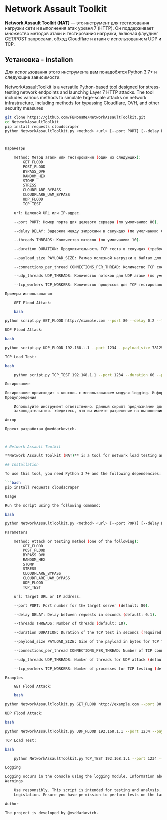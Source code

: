 # Network Assault Toolkit

**Network Assault Toolkit (NAT)** — это инструмент для тестирования нагрузки сети и выполнения атак уровня 7 (HTTP). Он поддерживает множество методов атаки и тестирования нагрузки, включая флуудинг GET/POST запросами, обход Cloudflare и атаки с использованием UDP и TCP.

## Установка - instalion


Для использования этого инструмента вам понадобятся Python 3.7+ и следующие зависимости:

NetworkAssaultToolkit is a versatile Python-based tool designed for stress-testing network endpoints and launching Layer 7 HTTP attacks. The tool includes various methods to simulate large-scale attacks on network infrastructure, including methods for bypassing Cloudflare, OVH, and other security measures

```bash
git clone https://github.com/FBNonaMe/NetworkAssaultToolkit.git
cd NetworkAssaultToolkit
pip install requests cloudscraper
python NetworkAssaultToolkit.py <method> <url> [--port PORT] [--delay DELAY] [--threads THREADS] [--duration DURATION] [--payload_size PAYLOAD_SIZE] [--connections_per_thread CONNECTIONS_PER_THREAD] [--udp_threads UDP_THREADS] [--tcp_workers TCP_WORKERS]



Параметры

    method: Метод атаки или тестирования (один из следующих):
        GET_FLOOD
        POST_FLOOD
        BYPASS_OVH
        RANDOM_HEX
        STOMP
        STRESS
        CLOUDFLARE_BYPASS
        CLOUDFLARE_UAM_BYPASS
        UDP_FLOOD
        TCP_TEST

    url: Целевой URL или IP-адрес.

    --port PORT: Номер порта для целевого сервера (по умолчанию: 80).

    --delay DELAY: Задержка между запросами в секундах (по умолчанию: 0.1).

    --threads THREADS: Количество потоков (по умолчанию: 10).

    --duration DURATION: Продолжительность TCP теста в секундах (требуется для метода TCP_TEST).

    --payload_size PAYLOAD_SIZE: Размер полезной нагрузки в байтах для TCP теста (требуется для метода TCP_TEST).

    --connections_per_thread CONNECTIONS_PER_THREAD: Количество TCP соединений на поток (по умолчанию: 100).

    --udp_threads UDP_THREADS: Количество потоков для UDP атаки (по умолчанию: 500).

    --tcp_workers TCP_WORKERS: Количество процессов для TCP тестирования (по умолчанию: 100).

Примеры использования

    GET Flood Attack:

    bash

python script.py GET_FLOOD http://example.com --port 80 --delay 0.2 --threads 50

UDP Flood Attack:

bash

python script.py UDP_FLOOD 192.168.1.1 --port 1234 --payload_size 7812500000 --udp_threads 500

TCP Load Test:

bash

    python script.py TCP_TEST 192.168.1.1 --port 1234 --duration 60 --payload_size 1024 --tcp_workers 100 --connections_per_thread 100

Логирование

Логирование происходит в консоль с использованием модуля logging. Информация о запросах и ошибках будет отображаться в реальном времени.
Предупреждения

    Используйте инструмент ответственно. Данный скрипт предназначен для тестирования и анализа. Не используйте его для несанкционированных атак.
    Законодательство. Убедитесь, что вы имеете разрешение на выполнение тестов на целевых серверах.

Автор

Проект разработан @mvddarkovich.



# Network Assault Toolkit

**Network Assault Toolkit (NAT)** is a tool for network load testing and executing Layer 7 (HTTP) attacks. It supports various attack methods and load testing techniques, including GET/POST flooding, Cloudflare bypass, and UDP/TCP-based attacks.

## Installation

To use this tool, you need Python 3.7+ and the following dependencies:

```bash
pip install requests cloudscraper

Usage

Run the script using the following command:

bash

python NetworkAssaultToolkit.py <method> <url> [--port PORT] [--delay DELAY] [--threads THREADS] [--duration DURATION] [--payload_size PAYLOAD_SIZE] [--connections_per_thread CONNECTIONS_PER_THREAD] [--udp_threads UDP_THREADS] [--tcp_workers TCP_WORKERS]

Parameters

    method: Attack or testing method (one of the following):
        GET_FLOOD
        POST_FLOOD
        BYPASS_OVH
        RANDOM_HEX
        STOMP
        STRESS
        CLOUDFLARE_BYPASS
        CLOUDFLARE_UAM_BYPASS
        UDP_FLOOD
        TCP_TEST

    url: Target URL or IP address.

    --port PORT: Port number for the target server (default: 80).

    --delay DELAY: Delay between requests in seconds (default: 0.1).

    --threads THREADS: Number of threads (default: 10).

    --duration DURATION: Duration of the TCP test in seconds (required for TCP_TEST method).

    --payload_size PAYLOAD_SIZE: Size of the payload in bytes for TCP test (required for TCP_TEST method).

    --connections_per_thread CONNECTIONS_PER_THREAD: Number of TCP connections per thread (default: 100).

    --udp_threads UDP_THREADS: Number of threads for UDP attack (default: 500).

    --tcp_workers TCP_WORKERS: Number of processes for TCP testing (default: 100).

Examples

    GET Flood Attack:

    bash

python NetworkAssaultToolkit.py GET_FLOOD http://example.com --port 80 --delay 0.2 --threads 50

UDP Flood Attack:

bash

python NetworkAssaultToolkit.py UDP_FLOOD 192.168.1.1 --port 1234 --payload_size 7812500000 --udp_threads 500

TCP Load Test:

bash

    python NetworkAssaultToolkit.py TCP_TEST 192.168.1.1 --port 1234 --duration 60 --payload_size 1024 --tcp_workers 100 --connections_per_thread 100

Logging

Logging occurs in the console using the logging module. Information about requests and errors will be displayed in real-time.
Warnings

    Use responsibly. This script is intended for testing and analysis. Do not use it for unauthorized attacks.
    Legislation. Ensure you have permission to perform tests on the target servers.

Author

The project is developed by @mvddarkovich.
